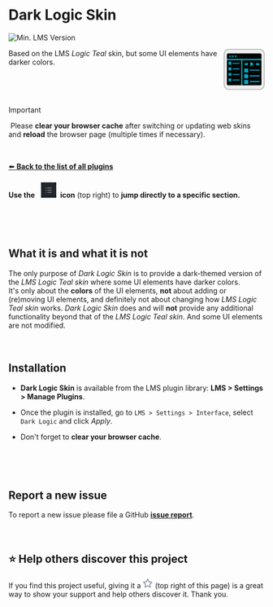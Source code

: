 Dark Logic Skin
====
![Min. LMS Version](https://img.shields.io/badge/dynamic/xml?url=https%3A%2F%2Fraw.githubusercontent.com%2FAF-1%2Fsobras%2Fmain%2Frepos%2Flms%2Fpublic.xml&query=%2F%2F*%5Blocal-name()%3D'plugin'%20and%20%40name%3D'DarkLogicSkin'%5D%2F%40minTarget&prefix=v&label=Min.%20LMS%20Version%20Required&color=darkgreen)<br>

<img src="screenshots/dls_icon.png" align="right" width="80px">Based on the LMS *Logic Teal* skin, but some UI elements have darker colors.<br clear="right"><br>

> [!IMPORTANT]
>️ Please **clear your browser cache** after switching or updating web skins and **reload** the browser page (multiple times if necessary).
<br>

[⬅️ **Back to the list of all plugins**](https://github.com/AF-1/)
<br><br>
**Use the** &nbsp; <img src="screenshots/menuicon.png" width="30"> &nbsp;**icon** (top right) to **jump directly to a specific section.**

<br><br><br>

## What it is and what it is not
The only purpose of *Dark Logic Skin* is to provide a dark-themed version of the *LMS Logic Teal skin* where some UI elements have darker colors.<br>
It's only about the **colors** of the UI elements, **not** about adding or (re)moving UI elements, and definitely not about changing how *LMS Logic Teal skin* works. *Dark Logic Skin* does and will **not** provide any additional functionality beyond that of the *LMS Logic Teal skin*. And some UI elements are not modified.
<br><br><br>

## Installation

* **Dark Logic Skin** is available from the LMS plugin library: **LMS > Settings > Manage Plugins**.<br>

* Once the plugin is installed, go to `LMS > Settings > Interface`, select `Dark Logic` and click *Apply*.

* Don't forget to **clear your browser cache**.

<br><br><br>


## Report a new issue

To report a new issue please file a GitHub [**issue report**](https://github.com/AF-1/lms-darklogicskin/issues/new/choose).
<br><br><br>


## ⭐ Help others discover this project

If you find this project useful, giving it a <img src="screenshots/githubstar.png" width="20" height="20" alt="star" /> (top right of this page) is a great way to show your support and help others discover it. Thank you.
<br><br><br><br>
